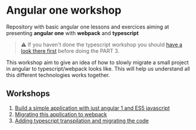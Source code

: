 # Angular one workshop

Repository with basic angular one lessons and exercices aiming at presenting **angular one** with **webpack** and **typescript**

> ⚠️️ If you haven't done the typescript workshop you should [have a look there first](https://github.com/beuted/typescript-workshop) before doing the PART 3.

This workshop aim to give an idea of how to slowly migrate a small project in angular to typescript/webpack looks like. This will help
us understand all this different technologies works together.

## Workshops
1. [Build a simple application with just angular 1 and ES5 javascript](./workshop/00-basic-angular-one-app)
2. [Migrating this application to webpack](./workshop/01-webpack-angular-one-app)
3. [Adding typescript transpilation and migrating the code](./workshop/02-webpack-and-typescript-angular-one-app)
